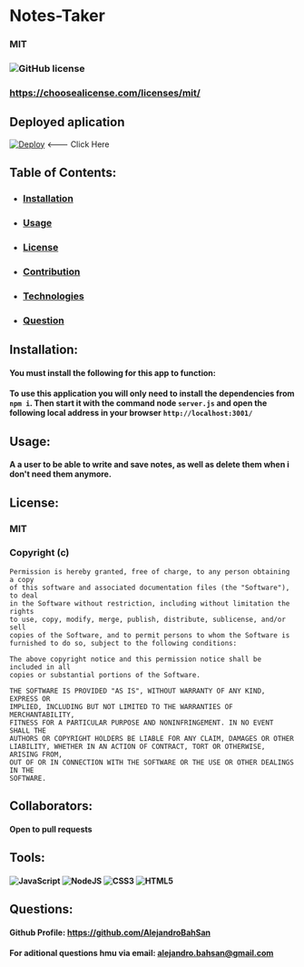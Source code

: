 # Notes-Taker
 ### MIT 
 ### ![GitHub license](https://img.shields.io/github/license/Naereen/StrapDown.js.svg)
 ### https://choosealicense.com/licenses/mit/
 
 ## Deployed aplication 
 [![Deploy](https://www.herokucdn.com/deploy/button.svg)](https://notes-taker-with-express.herokuapp.com/) <--- Click Here
  ## Table of Contents:
  - ### [Installation](#installation)
  - ### [Usage](#usage)
  - ### [License](#license)
  - ### [Contribution](#collaborators)
  - ### [Technologies](#tools)
  - ### [Question](#questions)
  ## Installation:
  #### You must install the following for this app to function:
  #### To use this application you will only need to install the dependencies from `npm i`. Then start it with the command node `server.js` and open the following local address in your browser `http://localhost:3001/`
  ## Usage:
  #### A a user to be able to write and save notes, as well as delete them when i don't need them anymore.
  ## License:
  ### MIT 
  ### Copyright (c) <year> <copyright holders>

    Permission is hereby granted, free of charge, to any person obtaining a copy
    of this software and associated documentation files (the "Software"), to deal
    in the Software without restriction, including without limitation the rights
    to use, copy, modify, merge, publish, distribute, sublicense, and/or sell
    copies of the Software, and to permit persons to whom the Software is
    furnished to do so, subject to the following conditions:
    
    The above copyright notice and this permission notice shall be included in all
    copies or substantial portions of the Software.
    
    THE SOFTWARE IS PROVIDED "AS IS", WITHOUT WARRANTY OF ANY KIND, EXPRESS OR
    IMPLIED, INCLUDING BUT NOT LIMITED TO THE WARRANTIES OF MERCHANTABILITY,
    FITNESS FOR A PARTICULAR PURPOSE AND NONINFRINGEMENT. IN NO EVENT SHALL THE
    AUTHORS OR COPYRIGHT HOLDERS BE LIABLE FOR ANY CLAIM, DAMAGES OR OTHER
    LIABILITY, WHETHER IN AN ACTION OF CONTRACT, TORT OR OTHERWISE, ARISING FROM,
    OUT OF OR IN CONNECTION WITH THE SOFTWARE OR THE USE OR OTHER DEALINGS IN THE
    SOFTWARE.
    
  ## Collaborators:
  #### Open to pull requests
  ## Tools:
  #### ![JavaScript](https://img.shields.io/badge/javascript-%23323330.svg?style=for-the-badge&logo=javascript&logoColor=%23F7DF1E) ![NodeJS](https://img.shields.io/badge/node.js-6DA55F?style=for-the-badge&logo=node.js&logoColor=white) ![CSS3](https://img.shields.io/badge/css3-%231572B6.svg?style=for-the-badge&logo=css3&logoColor=white) ![HTML5](https://img.shields.io/badge/html5-%23E34F26.svg?style=for-the-badge&logo=html5&logoColor=white)
  ## Questions:
  #### Github Profile: https://github.com/AlejandroBahSan
  #### For aditional questions hmu via email: alejandro.bahsan@gmail.com
